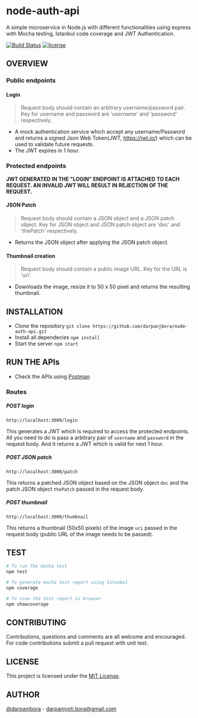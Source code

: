 # node-auth-api
A simple microservice in Node.js with different functionalities using express with Mocha testing, Istanbul code coverage and JWT Authentication.

[![Build Status](https://travis-ci.org/darpanjbora/node-auth-api.svg?branch=master)](https://travis-ci.org/darpanjbora/node-auth-api)
[![license](https://img.shields.io/github/license/mashape/apistatus.svg)](https://github.com/darpanjbora/node-auth-api)
## OVERVIEW
### Public endpoints

#### Login
> Request body should contain an arbitrary username/password pair.
> Key for username and password are 'username' and 'password' respectively.
- A mock authentication service which accept any username/Password and returns a signed Json Web Token(JWT, https://jwt.io/) which can be used to validate future requests.
- The JWT expires in 1 hour.

### Protected endpoints 

__JWT GENERATED IN THE "LOGIN" ENDPOINT IS ATTACHED TO EACH REQUEST. AN INVALID JWT WILL RESULT IN REJECTION OF THE REQUEST.__

#### JSON Patch
> Request body should contain a JSON object and a JSON patch object.
> Key for JSON object and JSON patch object are 'doc' and 'thePatch' respectively. 
- Returns the JSON object after applying the JSON patch object. 

#### Thumbnail creation
> Request body should contain a public image URL.
> Key for the URL is 'uri'.
- Downloads the image, resize it to 50 x 50 pixel and returns the resulting thumbnail.

## INSTALLATION 

- Clone the repository `git clone https://github.com/darpanjbora/node-auth-api.git`
- Install all dependecies `npm install`
- Start the server `npm start`

## RUN THE APIs 

- Check the APIs using [Postman](https://chrome.google.com/webstore/detail/postman/fhbjgbiflinjbdggehcddcbncdddomop)

### Routes 

##### POST login

 `http://localhost:3000/login` 
 
 This generates a JWT which is required to access the protected endpoints. All you need to do is pass a arbitrary pair of `username` and `password` in the request body. And it returns a JWT which is valid for next 1 hour.
 
 
 ##### POST JSON patch
 
 `http://localhost:3000/patch`
 
 This returns a patched JSON object based on the JSON object `doc` and the patch JSON object `thePatch` passed in the request body. 
 
 ##### POST thumbnail
 
 `http://localhost:3000/thumbnail`
 
 This returns a thumbnail (50x50 pixels) of the image `uri` passed in the request body (public URL of the image needs to be passed). 

## TEST

```sh
# To run the mocha test
npm test

# To generate mocha test report using Istanbul
npm coverage

# To view the test report in browser
npm showcoverage
```

## CONTRIBUTING

Contributions, questions and comments are all welcome and encouraged. For code contributions submit a pull request with unit test.

## LICENSE

This project is licensed under the [MIT License](https://github.com/darpanjbora/node-auth-api/blob/master/LICENSE).

## AUTHOR 

[@darpanjbora](https://github.com/darpanjbora) - darpanjyoti.bora@gmail.com



